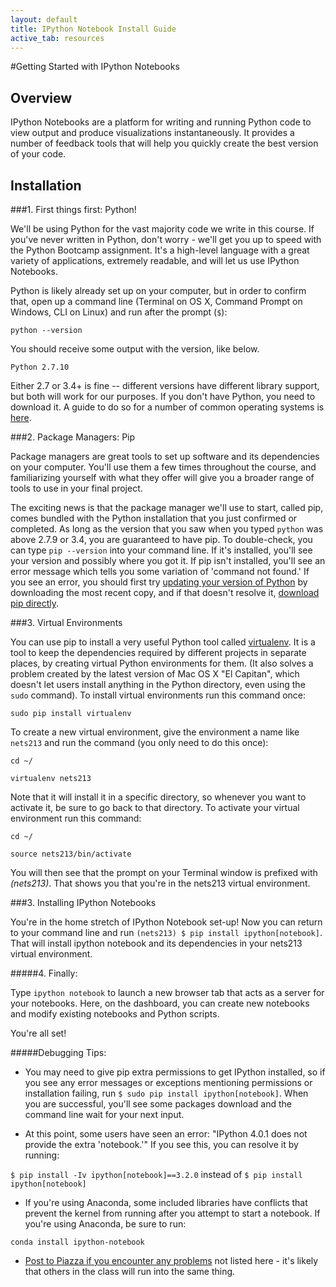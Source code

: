 ```yaml
---
layout: default
title: IPython Notebook Install Guide
active_tab: resources
---
```


#Getting Started with IPython Notebooks

## Overview

IPython Notebooks are a platform for writing and running Python code to view output and produce visualizations instantaneously. It provides a number of feedback tools that will help you quickly create the best version of your code. 

## Installation

###1. First things first: Python!

We'll be using Python for the vast majority code we write in this course. If you've never written in Python, don't worry - we'll get you up to speed with the Python Bootcamp assignment. It's a high-level language with a great variety of applications, extremely readable, and will let us use IPython Notebooks. 

Python is likely already set up on your computer, but in order to confirm that, open up a command line (Terminal on OS X, Command Prompt on Windows, CLI on Linux) and run after the prompt (`$`): 

`python --version`

You should receive some output with the version, like below. 

```
Python 2.7.10
```

Either 2.7 or 3.4+ is fine -- different versions have different library support, but both will work for our purposes. If you don't have Python, you need to download it. A guide to do so for a number of common operating systems is [here][python download]. 

[python download]:https://wiki.python.org/moin/BeginnersGuide/Download



###2. Package Managers: Pip

Package managers are great tools to set up software and its dependencies on your computer. You'll use them a few times throughout the course, and familiarizing yourself with what they offer will give you a broader range of tools to use in your final project.

The exciting news is that the package manager we'll use to start, called pip, comes bundled with the Python installation that you just confirmed or completed. As long as the version that you saw when you typed `python` was above 2.7.9 or 3.4, you are guaranteed to have pip. To double-check, you can type `pip --version` into your command line. If it's installed, you'll see your version and possibly where you got it. If pip isn't installed, you'll see an error message which tells you some variation of 'command not found.' If you see an error, you should first try [updating your version of Python][python download instructions] by downloading the most recent copy, and if that doesn't resolve it, [download pip directly][pip download link].

[python download instructions]:https://www.python.org/downloads/
[pip download link]:https://pip.pypa.io/en/stable/installing/

###3. Virtual Environments

You can use pip to install a very useful Python tool called [virtualenv](http://docs.python-guide.org/en/latest/dev/virtualenvs/).  It is a tool to keep the dependencies required by different projects in separate places, by creating virtual Python environments for them.  (It also solves a problem created by the latest version of Mac OS X "El Capitan", which doesn't let users install anything in the Python directory, even using the `sudo` command).  To install virtual environments run this command once:

`sudo pip install virtualenv`

To create a new virtual environment, give the environment a name like `nets213` and run the command (you only need to do this once):

`cd ~/`

`virtualenv nets213`

Note that it will install it in a specific directory, so whenever you want to activate it, be sure to go back to that directory.  To activate your virtual environment run this command:

`cd ~/`

`source nets213/bin/activate`

You will then see that the prompt on your Terminal window is prefixed with *(nets213)*.  That shows you that you're in the nets213 virtual environment. 

###3. Installing IPython Notebooks

You're in the home stretch of IPython Notebook set-up! Now you can return to your command line and run `(nets213) $ pip install ipython[notebook]`.  That will install ipython notebook and its dependencies in your nets213 virtual environment. 

#####4. Finally:

Type `ipython notebook` to launch a new browser tab that acts as a server for your notebooks. Here, on the dashboard, you can create new notebooks and modify existing notebooks and Python scripts. 

You're all set! 

#####Debugging Tips: 


* You may need to give pip extra permissions to get IPython installed, so if you see any error messages or exceptions mentioning permissions or installation failing, run `$ sudo pip install ipython[notebook]`. When you are successful, you'll see some packages download and the command line wait for your next input. 

* At this point, some users have seen an error: "IPython 4.0.1 does not provide the extra 'notebook.'" If you see this, you can resolve it by running:

`$ pip install -Iv ipython[notebook]==3.2.0` instead of `$ pip install ipython[notebook]`

* If you're using Anaconda, some included libraries have conflicts that prevent the kernel from running after you attempt to start a notebook. If you're using Anaconda, be sure to run: 

`conda install ipython-notebook`

* [Post to Piazza if you encounter any problems](https://piazza.com/class/ijblb017ius5zp?cid=39) not listed here - it's likely that others in the class will run into the same thing. 
